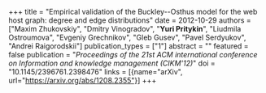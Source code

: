 +++
title = "Empirical validation of the Buckley--Osthus model for the web host graph: degree and edge distributions"
date = 2012-10-29
authors = ["Maxim Zhukovskiy", "Dmitry Vinogradov", "**Yuri Pritykin**", "Liudmila Ostroumova", "Evgeniy Grechnikov", "Gleb Gusev", "Pavel Serdyukov", "Andrei Raigorodskii"]
publication_types = ["1"]
abstract = ""
featured = false
publication = "*Proceedings of the 21st ACM international conference on Information and knowledge management (CIKM'12)*"
doi = "10.1145/2396761.2398476"
links = [{name="arXiv", url="https://arxiv.org/abs/1208.2355"}]
+++


